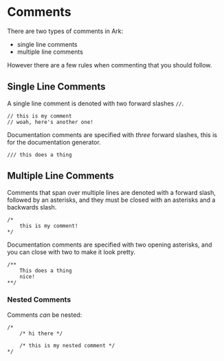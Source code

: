 # Comments
There are two types of comments in Ark:

* single line comments
* multiple line comments

However there are a few rules when commenting that you should follow.

## Single Line Comments
A single line comment is denoted with two forward slashes `//`.

```
// this is my comment
// woah, here's another one!
```

Documentation comments are specified with _three_ forward slashes, this is
for the documentation generator.

```
/// this does a thing
```

## Multiple Line Comments
Comments that span over multiple lines are denoted with a forward slash,
followed by an asterisks, and they must be closed with an asterisks and
a backwards slash.

```
/*
    this is my comment!
*/
```

Documentation comments are specified with two opening asterisks, and you can 
close with two to make it look pretty.

```
/**
    This does a thing
    nice!
**/
```

### Nested Comments
Comments _can_ be nested:

```
/*
    /* hi there */
    
    /* this is my nested comment */
*/
```